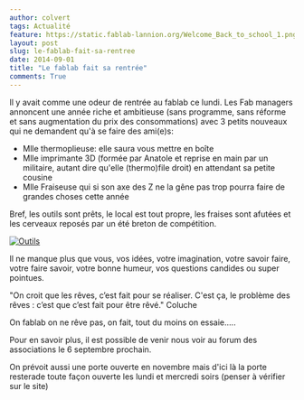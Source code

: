 ```yaml
---
author: colvert
tags: Actualité
feature: https://static.fablab-lannion.org/Welcome_Back_to_school_1.png
layout: post
slug: le-fablab-fait-sa-rentree
date: 2014-09-01
title: "Le fablab fait sa rentrée"
comments: True
---
```

Il y avait comme une odeur de rentrée au fablab ce lundi. Les Fab managers
annoncent une année riche et ambitieuse (sans programme, sans réforme et sans
augmentation du prix des consommations) avec 3 petits nouveaux qui ne
demandent qu'à se faire des ami(e)s:

  * Mlle thermoplieuse: elle saura vous mettre en boîte
  * Mlle imprimante 3D (formée par Anatole et reprise en main par un militaire, autant dire qu'elle (thermo)file droit) en attendant sa petite cousine
  * Mlle Fraiseuse qui si son axe des Z ne la gêne pas trop pourra faire de grandes choses cette année

Bref, les outils sont prêts, le local est tout propre, les fraises sont
afutées et les cerveaux reposés par un été breton de compétition.

[![Outils](https://static.fablab-lannion.org/Outils.jpg)](https://static.fablab-lannion.org/Outils.jpg)

Il ne manque plus que vous, vos idées, votre imagination, votre savoir faire,
votre faire savoir, votre bonne humeur, vos questions candides ou super
pointues.

"On croit que les rêves, c’est fait pour se réaliser. C'est ça, le problème
des rêves : c’est que c’est fait pour être rêvé." Coluche

On fablab on ne rêve pas, on fait, tout du moins on essaie…..

Pour en savoir plus, il est possible de venir nous voir au forum des
associations le 6 septembre prochain.

On prévoit aussi une porte ouverte en novembre mais d'ici là la porte
resterade toute façon ouverte les lundi et mercredi soirs (penser à vérifier
sur le site)


